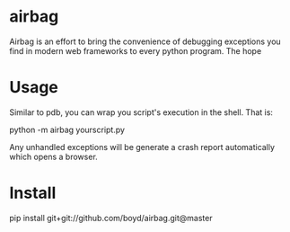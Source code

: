 # airbag
Airbag is an effort to bring the convenience of debugging exceptions you find
in modern web frameworks to every python program.  The hope 

# Usage
Similar to pdb, you can wrap you script's execution in the shell.  That is:

python -m airbag yourscript.py

Any unhandled exceptions will be generate a crash report automatically which 
opens a browser.


# Install

pip install git+git://github.com/boyd/airbag.git@master
